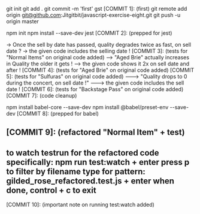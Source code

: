 git init
git add .
git commit -m 'first'
gst
[COMMIT 1]: (first)
git remote add origin git@github.com:Jitgitbit/javascript-exercise-eight.git
git push -u origin master

npm init
npm install --save-dev jest
[COMMIT 2]: (prepped for jest)


-> Once the sell by date has passed, quality degrades twice as fast, on sell date ?  -> the given code includes the selling date !
[COMMIT 3]: (tests for "Normal Items" on original code added)
--> "Aged Brie" actually increases in Quality the older it gets ! --> the given code shows it 2x on sell date and after !
[COMMIT 4]: (tests for "Aged Brie" on original code added)
[COMMIT 5]: (tests for "Sulfuras" on original code added)
---> "Quality drops to 0 during the concert, on sell date !" ---> the given code includes the sell date !
[COMMIT 6]: (tests for "Backstage Pass" on original code added)
[COMMIT 7]: (code cleanup)


npm install babel-core --save-dev
npm install @babel/preset-env --save-dev
[COMMIT 8]: (prepped for babel)


[COMMIT 9]: (refactored "Normal Item" + test)
----------
to watch testrun for the refactored code specifically:
npm run test:watch + enter
press p to filter by filename
type for pattern: gilded_rose_refactored.test.js + enter
when done, control + c to exit
----------
[COMMIT 10]: (important note on running test:watch added)